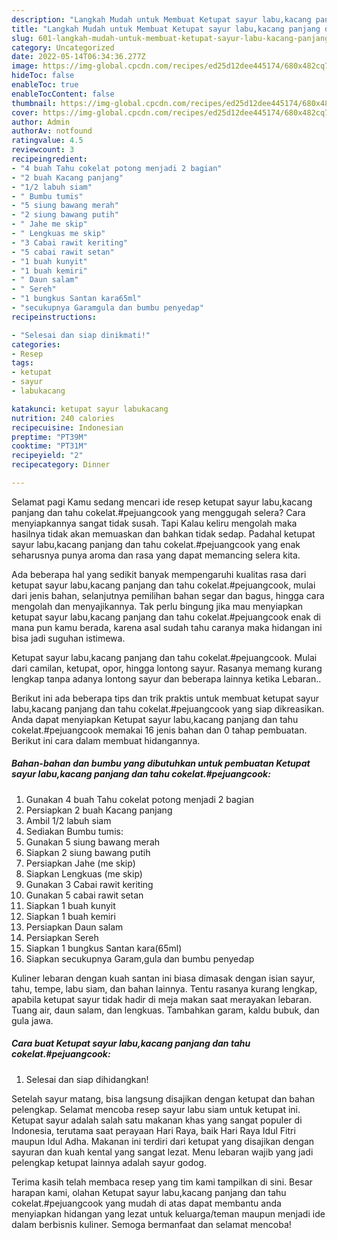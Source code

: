```yaml
---
description: "Langkah Mudah untuk Membuat Ketupat sayur labu,kacang panjang dan tahu cokelat.#pejuangcook yang Menggugah Selera, Buat Buka Puasa}"
title: "Langkah Mudah untuk Membuat Ketupat sayur labu,kacang panjang dan tahu cokelat.#pejuangcook yang Menggugah Selera, Buat Buka Puasa}"
slug: 601-langkah-mudah-untuk-membuat-ketupat-sayur-labu-kacang-panjang-dan-tahu-cokelatpejuangcook-yang-menggugah-selera-buat-buka-puasa
category: Uncategorized
date: 2022-05-14T06:34:36.277Z
image: https://img-global.cpcdn.com/recipes/ed25d12dee445174/680x482cq70/ketupat-sayur-labukacang-panjang-dan-tahu-cokelatpejuangcook-foto-resep-utama.jpg
hideToc: false
enableToc: true
enableTocContent: false
thumbnail: https://img-global.cpcdn.com/recipes/ed25d12dee445174/680x482cq70/ketupat-sayur-labukacang-panjang-dan-tahu-cokelatpejuangcook-foto-resep-utama.jpg
cover: https://img-global.cpcdn.com/recipes/ed25d12dee445174/680x482cq70/ketupat-sayur-labukacang-panjang-dan-tahu-cokelatpejuangcook-foto-resep-utama.jpg
author: Admin
authorAv: notfound
ratingvalue: 4.5
reviewcount: 3
recipeingredient:
- "4 buah Tahu cokelat potong menjadi 2 bagian"
- "2 buah Kacang panjang"
- "1/2 labuh siam"
- " Bumbu tumis"
- "5 siung bawang merah"
- "2 siung bawang putih"
- " Jahe me skip"
- " Lengkuas me skip"
- "3 Cabai rawit keriting"
- "5 cabai rawit setan"
- "1 buah kunyit"
- "1 buah kemiri"
- " Daun salam"
- " Sereh"
- "1 bungkus Santan kara65ml"
- "secukupnya Garamgula dan bumbu penyedap"
recipeinstructions:

- "Selesai dan siap dinikmati!"
categories:
- Resep
tags:
- ketupat
- sayur
- labukacang

katakunci: ketupat sayur labukacang 
nutrition: 240 calories
recipecuisine: Indonesian
preptime: "PT39M"
cooktime: "PT31M"
recipeyield: "2"
recipecategory: Dinner

---
```



Selamat pagi Kamu sedang mencari ide resep ketupat sayur labu,kacang panjang dan tahu cokelat.#pejuangcook yang menggugah selera? Cara menyiapkannya sangat tidak susah. Tapi Kalau keliru mengolah maka hasilnya tidak akan memuaskan dan bahkan tidak sedap. Padahal ketupat sayur labu,kacang panjang dan tahu cokelat.#pejuangcook yang enak seharusnya punya aroma dan rasa yang dapat memancing selera kita.


Ada beberapa hal yang sedikit banyak mempengaruhi kualitas rasa dari ketupat sayur labu,kacang panjang dan tahu cokelat.#pejuangcook, mulai dari jenis bahan, selanjutnya pemilihan bahan segar dan bagus, hingga cara mengolah dan menyajikannya. Tak perlu bingung jika mau menyiapkan ketupat sayur labu,kacang panjang dan tahu cokelat.#pejuangcook enak di mana pun kamu berada, karena asal sudah tahu caranya maka hidangan ini bisa jadi suguhan istimewa.

Ketupat sayur labu,kacang panjang dan tahu cokelat.#pejuangcook. Mulai dari camilan, ketupat, opor, hingga lontong sayur. Rasanya memang kurang lengkap tanpa adanya lontong sayur dan beberapa lainnya ketika Lebaran..


Berikut ini ada beberapa tips dan trik praktis untuk membuat ketupat sayur labu,kacang panjang dan tahu cokelat.#pejuangcook yang siap dikreasikan. Anda dapat menyiapkan Ketupat sayur labu,kacang panjang dan tahu cokelat.#pejuangcook memakai 16 jenis bahan dan 0 tahap pembuatan. Berikut ini cara dalam membuat hidangannya.

<!--inarticleads1-->

##### Bahan-bahan dan bumbu yang dibutuhkan untuk pembuatan Ketupat sayur labu,kacang panjang dan tahu cokelat.#pejuangcook:

1. Gunakan 4 buah Tahu cokelat potong menjadi 2 bagian
1. Persiapkan 2 buah Kacang panjang
1. Ambil 1/2 labuh siam
1. Sediakan  Bumbu tumis:
1. Gunakan 5 siung bawang merah
1. Siapkan 2 siung bawang putih
1. Persiapkan  Jahe (me skip)
1. Siapkan  Lengkuas (me skip)
1. Gunakan 3 Cabai rawit keriting
1. Gunakan 5 cabai rawit setan
1. Siapkan 1 buah kunyit
1. Siapkan 1 buah kemiri
1. Persiapkan  Daun salam
1. Persiapkan  Sereh
1. Siapkan 1 bungkus Santan kara(65ml)
1. Siapkan secukupnya Garam,gula dan bumbu penyedap


Kuliner lebaran dengan kuah santan ini biasa dimasak dengan isian sayur, tahu, tempe, labu siam, dan bahan lainnya. Tentu rasanya kurang lengkap, apabila ketupat sayur tidak hadir di meja makan saat merayakan lebaran. Tuang air, daun salam, dan lengkuas. Tambahkan garam, kaldu bubuk, dan gula jawa. 

<!--inarticleads2-->

##### Cara buat Ketupat sayur labu,kacang panjang dan tahu cokelat.#pejuangcook:


1. Selesai dan siap dihidangkan!

Setelah sayur matang, bisa langsung disajikan dengan ketupat dan bahan pelengkap. Selamat mencoba resep sayur labu siam untuk ketupat ini. Ketupat sayur adalah salah satu makanan khas yang sangat populer di Indonesia, terutama saat perayaan Hari Raya, baik Hari Raya Idul Fitri maupun Idul Adha. Makanan ini terdiri dari ketupat yang disajikan dengan sayuran dan kuah kental yang sangat lezat. Menu lebaran wajib yang jadi pelengkap ketupat lainnya adalah sayur godog. 

Terima kasih telah membaca resep yang tim kami tampilkan di sini. Besar harapan kami, olahan Ketupat sayur labu,kacang panjang dan tahu cokelat.#pejuangcook yang mudah di atas dapat membantu anda menyiapkan hidangan yang lezat untuk keluarga/teman maupun menjadi ide dalam berbisnis kuliner. Semoga bermanfaat dan selamat mencoba!

